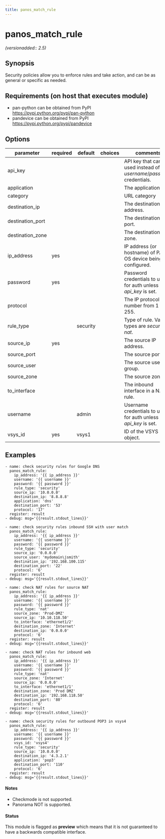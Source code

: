 ```yaml
---
title: panos_match_rule
---
```

# panos_match_rule

_(versionadded:: 2.5)_


## Synopsis

Security policies allow you to enforce rules and take action, and can be as general or specific as needed.


## Requirements (on host that executes module)

- pan-python can be obtained from PyPI https://pypi.python.org/pypi/pan-python
- pandevice can be obtained from PyPI https://pypi.python.org/pypi/pandevice

## Options

| parameter | required | default | choices | comments |
| --- | --- | --- | --- | --- |
| api_key |  |  |  | API key that can be used instead of *username*/*password* credentials. |
| application |  |  |  | The application. |
| category |  |  |  | URL category |
| destination_ip |  |  |  | The destination IP address. |
| destination_port |  |  |  | The destination port. |
| destination_zone |  |  |  | The destination zone. |
| ip_address | yes |  |  | IP address (or hostname) of PAN-OS device being configured. |
| password | yes |  |  | Password credentials to use for auth unless *api_key* is set. |
| protocol |  |  |  | The IP protocol number from 1 to 255. |
| rule_type |  | security |  | Type of rule. Valid types are *security* or *nat*. |
| source_ip | yes |  |  | The source IP address. |
| source_port |  |  |  | The source port. |
| source_user |  |  |  | The source user or group. |
| source_zone |  |  |  | The source zone. |
| to_interface |  |  |  | The inbound interface in a NAT rule. |
| username |  | admin |  | Username credentials to use for auth unless *api_key* is set. |
| vsys_id | yes | vsys1 |  | ID of the VSYS object. |

## Examples

    - name: check security rules for Google DNS
      panos_match_rule:
        ip_address: '{{ ip_address }}'
        username: '{{ username }}'
        password: '{{ password }}'
        rule_type: 'security'
        source_ip: '10.0.0.0'
        destination_ip: '8.8.8.8'
        application: 'dns'
        destination_port: '53'
        protocol: '17'
      register: result
    - debug: msg='{{result.stdout_lines}}'
    
    - name: check security rules inbound SSH with user match
      panos_match_rule:
        ip_address: '{{ ip_address }}'
        username: '{{ username }}'
        password: '{{ password }}'
        rule_type: 'security'
        source_ip: '0.0.0.0'
        source_user: 'mydomain\jsmith'
        destination_ip: '192.168.100.115'
        destination_port: '22'
        protocol: '6'
      register: result
    - debug: msg='{{result.stdout_lines}}'
    
    - name: check NAT rules for source NAT
      panos_match_rule:
        ip_address: '{{ ip_address }}'
        username: '{{ username }}'
        password: '{{ password }}'
        rule_type: 'nat'
        source_zone: 'Prod-DMZ'
        source_ip: '10.10.118.50'
        to_interface: 'ethernet1/2'
        destination_zone: 'Internet'
        destination_ip: '0.0.0.0'
        protocol: '6'
      register: result
    - debug: msg='{{result.stdout_lines}}'
    
    - name: check NAT rules for inbound web
      panos_match_rule:
        ip_address: '{{ ip_address }}'
        username: '{{ username }}'
        password: '{{ password }}'
        rule_type: 'nat'
        source_zone: 'Internet'
        source_ip: '0.0.0.0'
        to_interface: 'ethernet1/1'
        destination_zone: 'Prod DMZ'
        destination_ip: '192.168.118.50'
        destination_port: '80'
        protocol: '6'
      register: result
    - debug: msg='{{result.stdout_lines}}'
    
    - name: check security rules for outbound POP3 in vsys4
      panos_match_rule:
        ip_address: '{{ ip_address }}'
        username: '{{ username }}'
        password: '{{ password }}'
        vsys_id: 'vsys4'
        rule_type: 'security'
        source_ip: '10.0.0.0'
        destination_ip: '4.3.2.1'
        application: 'pop3'
        destination_port: '110'
        protocol: '6'
      register: result
    - debug: msg='{{result.stdout_lines}}'
    

#### Notes

- Checkmode is not supported.
- Panorama NOT is supported.



#### Status

This module is flagged as **preview** which means that it is not guaranteed to have a backwards compatible interface.

